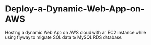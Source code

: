 # Deploy-a-Dynamic-Web-App-on-AWS
Hosting a dynamic Web App on AWS cloud with an EC2 instance while using flyway to migrate SQL data to MySQL RDS database. 
